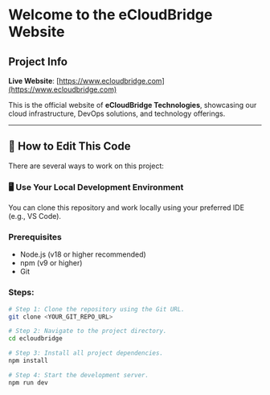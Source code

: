 # Welcome to the eCloudBridge Website

## Project Info

**Live Website**: [https://www.ecloudbridge.com](https://www.ecloudbridge.com)

This is the official website of **eCloudBridge Technologies**, showcasing our cloud infrastructure, DevOps solutions, and technology offerings.

---

## 🔧 How to Edit This Code

There are several ways to work on this project:

### 🖥️ Use Your Local Development Environment

You can clone this repository and work locally using your preferred IDE (e.g., VS Code).

### Prerequisites
- Node.js (v18 or higher recommended)
- npm (v9 or higher)
- Git

### Steps:

```bash
# Step 1: Clone the repository using the Git URL.
git clone <YOUR_GIT_REPO_URL>

# Step 2: Navigate to the project directory.
cd ecloudbridge

# Step 3: Install all project dependencies.
npm install

# Step 4: Start the development server.
npm run dev
